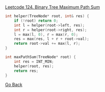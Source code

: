 [Leetcode 124. Binary Tree Maximum Path Sum](https://leetcode.com/problems/binary-tree-maximum-path-sum/)

```cpp
int helper(TreeNode* root, int& res) {
    if (!root) return 0;
    int l = helper(root->left, res);
    int r = helper(root->right, res);
    l = max(l, 0), r = max(r, 0);
    res = max(res, l + r + root->val);
    return root->val += max(l, r);
}

int maxPathSum(TreeNode* root) {
    int res = INT_MIN;
    helper(root, res);
    return res;
}
```

[Go Back](tree/tree-path-sum?id=exercises)